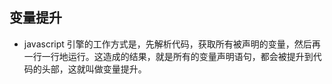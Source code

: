 ## 变量提升

- javascript 引擎的工作方式是，先解析代码，获取所有被声明的变量，然后再一行一行地运行。这造成的结果，就是所有的变量声明语句，都会被提升到代码的头部，这就叫做变量提升。
